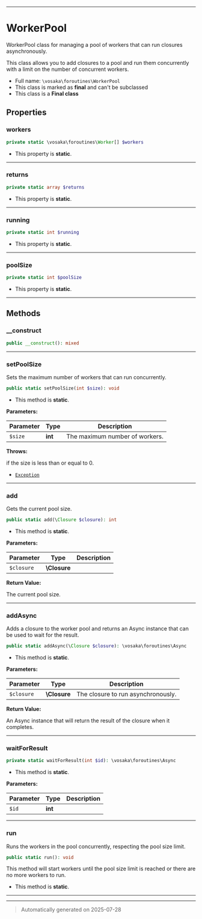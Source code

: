 ***

# WorkerPool

WorkerPool class for managing a pool of workers that can run closures asynchronously.

This class allows you to add closures to a pool and run them concurrently with a limit on the number of concurrent workers.

* Full name: `\vosaka\foroutines\WorkerPool`
* This class is marked as **final** and can't be subclassed
* This class is a **Final class**



## Properties


### workers



```php
private static \vosaka\foroutines\Worker[] $workers
```



* This property is **static**.


***

### returns



```php
private static array $returns
```



* This property is **static**.


***

### running



```php
private static int $running
```



* This property is **static**.


***

### poolSize



```php
private static int $poolSize
```



* This property is **static**.


***

## Methods


### __construct



```php
public __construct(): mixed
```












***

### setPoolSize

Sets the maximum number of workers that can run concurrently.

```php
public static setPoolSize(int $size): void
```



* This method is **static**.




**Parameters:**

| Parameter | Type | Description |
|-----------|------|-------------|
| `$size` | **int** | The maximum number of workers. |




**Throws:**
<p>if the size is less than or equal to 0.</p>

- [`Exception`](../../Exception.md)



***

### add

Gets the current pool size.

```php
public static add(\Closure $closure): int
```



* This method is **static**.




**Parameters:**

| Parameter | Type | Description |
|-----------|------|-------------|
| `$closure` | **\Closure** |  |


**Return Value:**

The current pool size.




***

### addAsync

Adds a closure to the worker pool and returns an Async instance that can be used to wait for the result.

```php
public static addAsync(\Closure $closure): \vosaka\foroutines\Async
```



* This method is **static**.




**Parameters:**

| Parameter | Type | Description |
|-----------|------|-------------|
| `$closure` | **\Closure** | The closure to run asynchronously. |


**Return Value:**

An Async instance that will return the result of the closure when it completes.




***

### waitForResult



```php
private static waitForResult(int $id): \vosaka\foroutines\Async
```



* This method is **static**.




**Parameters:**

| Parameter | Type | Description |
|-----------|------|-------------|
| `$id` | **int** |  |





***

### run

Runs the workers in the pool concurrently, respecting the pool size limit.

```php
public static run(): void
```

This method will start workers until the pool size limit is reached or there are no more workers to run.

* This method is **static**.








***


***
> Automatically generated on 2025-07-28
